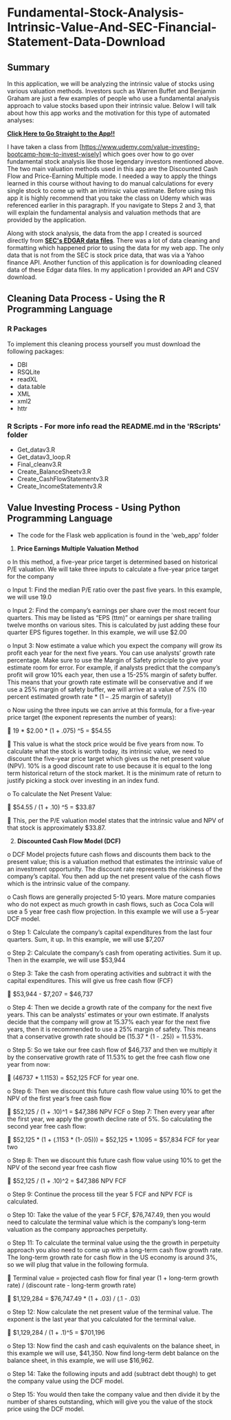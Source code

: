 # Fundamental-Stock-Analysis-Intrinsic-Value-And-SEC-Financial-Statement-Data-Download

## Summary

In this application, we will be analyzing the intrinsic value of stocks using various valuation methods. Investors such as Warren Buffet and Benjamin Graham are just a few examples of people who use a fundamental analysis approach to value stocks based upon their intrinsic value. Below I will talk about how this app works and the motivation for this type of automated analyses:

[**Click Here to Go Straight to the App!!**](https://www.financinos.com/)

I have taken a class from [https://www.udemy.com/value-investing-bootcamp-how-to-invest-wisely] which goes over how to go over fundamental stock analysis like those legendary investors mentioned above. The two main valuation methods used in this app are the Discounted Cash Flow and Price-Earning Multiple mode. I needed a way to apply the things learned in this course without having to do manual calculations for every single stock to come up with an intrinsic value estimate. Before using this app it is highly recommend that you take the class on Udemy which was referenced earlier in this paragraph. If you navigate to Steps 2 and 3, that will explain the fundamental analysis and valuation methods that are provided by the application.

Along with stock analysis, the data from the app I created is sourced directly from [**SEC's EDGAR data files**](https://www.sec.gov/dera/data/financial-statement-data-sets.html). There was a lot of data cleaning and formatting which happened prior to using the data for my web app. The only data that is not from the SEC is stock price data, that was via a Yahoo finance API. Another function of this application is for downloading cleaned data of these Edgar data files. In my application I provided an API and CSV download.

## Cleaning Data Process - Using the R Programming Language

### R Packages

To implement this cleaning process yourself you must download the following packages:

* DBI
* RSQLite
* readXL
* data.table
* XML
* xml2
* httr

### R Scripts - For more info read the README.md in the 'RScripts' folder

* Get_datav3.R
* Get_datav3_loop.R
* Final_cleanv3.R
* Create_BalanceSheetv3.R
* Create_CashFlowStatementv3.R
* Create_IncomeStatementv3.R

## Value Investing Process - Using Python Programming Language

* The code for the Flask web application is found in the 'web_app' folder

1. **Price Earnings Multiple Valuation Method**

o	In this method, a five-year price target is determined based on historical P/E valuation. We will take three inputs to calculate a five-year price target for the company

o	Input 1: Find the median P/E ratio over the past five years. In this example, we will use 19.0

o	Input 2: Find the company’s earnings per share over the most recent four quarters. This may be listed as “EPS (ttm)” or earnings per share trailing twelve months on various sites. This is calculated by just adding these four quarter EPS figures together. In this example, we will use $2.00

o	Input 3: Now estimate a value which you expect the company will grow its profit each year for the next five years. You can use analysts’ growth rate percentage. Make sure to use the Margin of Safety principle to give your estimate room for error. For example, if analysts predict that the company’s profit will grow 10% each year, then use a 15-25% margin of safety buffer. This means that your growth rate estimate will be conservative and if we use a 25% margin of safety buffer, we will arrive at a value of 7.5% (10 percent estimated growth rate * (1 – .25 margin of safety))

o	Now using the three inputs we can arrive at this formula, for a five-year price target (the exponent represents the number of years):

	19 * $2.00 * (1 + .075) ^5 = $54.55

	This value is what the stock price would be five years from now. To calculate what the stock is worth today, its intrinsic value, we need to discount the five-year price target which gives us the net present value (NPV). 10% is a good discount rate to use because it is equal to the long term historical return of the stock market. It is the minimum rate of return to justify picking a stock over investing in an index fund.

o	To calculate the Net Present Value:

	$54.55 / (1 + .10) ^5 = $33.87

	This, per the P/E valuation model states that the intrinsic value and NPV of that stock is approximately $33.87.

2. **Discounted Cash Flow Model (DCF)**

o	DCF Model projects future cash flows and discounts them back to the present value; this is a valuation method that estimates the intrinsic value of an investment opportunity. The discount rate represents the riskiness of the company’s capital. You then add up the net present value of the cash flows which is the intrinsic value of the company.

o	Cash flows are generally projected 5-10 years. More mature companies who do not expect as much growth in cash flows, such as Coca Cola will use a 5 year free cash flow projection. In this example we will use a 5-year DCF model.

o	Step 1: Calculate the company’s capital expenditures from the last four quarters. Sum, it up. In this example, we will use $7,207

o	Step 2: Calculate the company’s cash from operating activities. Sum it up. Then in the example, we will use $53,944

o	Step 3: Take the cash from operating activities and subtract it with the capital expenditures. This will give us free cash flow (FCF)

	$53,944 - $7,207 = $46,737

o	Step 4: Then we decide a growth rate of the company for the next five years. This can be analysts’ estimates or your own estimate. If analysts decide that the company will grow at 15.37% each year for the next five years, then it is recommended to use a 25% margin of safety. This means that a conservative growth rate should be (15.37 * (1 - .25)) = 11.53%.

o	Step 5: So we take our free cash flow of $46,737 and then we multiply it by the conservative growth rate of 11.53% to get the free cash flow one year from now:

	(46737 * 1.1153) = $52,125 FCF for year one.

o	Step 6: Then we discount this future cash flow value using 10% to get the NPV of the first year’s free cash flow

	$52,125 / (1 + .10)^1 = $47,386 NPV FCF
o	Step 7: Then every year after the first year, we apply the growth decline rate of 5%. So calculating the second year free cash flow:

	$52,125 * (1 + (.1153 * (1-.05))) = $52,125 * 1.1095 = $57,834 FCF for year two

o	Step 8: Then we discount this future cash flow value using 10% to get the NPV of the second year free cash flow

	$52,125 / (1 + .10)^2 = $47,386 NPV FCF

o	Step 9: Continue the process till the year 5 FCF and NPV FCF is calculated.

o	Step 10: Take the value of the year 5 FCF, $76,747.49, then you would need to calculate the terminal value which is the company’s long-term valuation as the company approaches perpetuity.

o	Step 11: To calculate the terminal value using the the growth in perpetuity approach you also need to come up with a long-term cash flow growth rate. The long-term growth rate for cash flow in the US economy is around 3%, so we will plug that value in the following formula.

	Terminal value = projected cash flow for final year (1 + long-term growth rate) / (discount rate - long-term growth rate)

	$1,129,284 = $76,747.49 * (1 + .03) / (.1 - .03)

o	Step 12: Now calculate the net present value of the terminal value. The exponent is the last year that you calculated for the terminal value.

	$1,129,284 / (1 + .1)^5 = $701,196

o	Step 13: Now find the cash and cash equivalents on the balance sheet, in this example we will use, $41,350. Now find long-term debt balance on the balance sheet, in this example, we will use $16,962.

o	Step 14: Take the following inputs and add (subtract debt though) to get the company value using the DCF model.  

o	Step 15:  You would then take the company value and then divide it by the number of shares outstanding, which will give you the value of the stock price using the DCF model.
